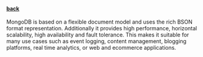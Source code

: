 #### [back](getting_started_main.md)


MongoDB is based on a flexible document model and uses the rich BSON format representation. Additionally it provides high performance, horizontal scalability, high availability and fault tolerance. This makes it suitable for many use cases such as event logging, content management, blogging platforms, real time analytics, or web and ecommerce applications. 